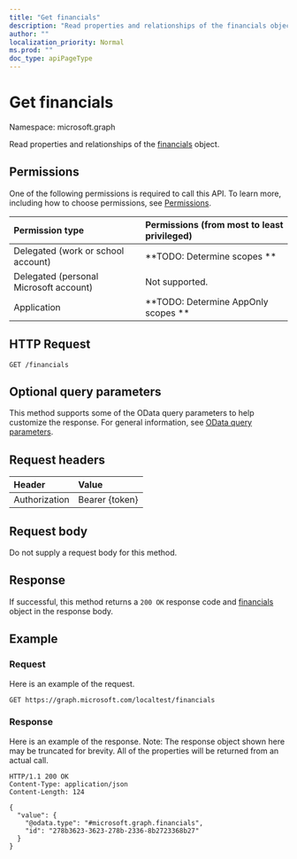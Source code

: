 ```yaml
---
title: "Get financials"
description: "Read properties and relationships of the financials object."
author: ""
localization_priority: Normal
ms.prod: ""
doc_type: apiPageType
---
```


# Get financials

Namespace: microsoft.graph

Read properties and relationships of the [financials](../resources/financials.md) object.

## Permissions
One of the following permissions is required to call this API. To learn more, including how to choose permissions, see [Permissions](/concepts/permissions-reference.md).

|Permission type|Permissions (from most to least privileged)|
|:---|:---|
|Delegated (work or school account)|**TODO: Determine scopes **|
|Delegated (personal Microsoft account)|Not supported.|
|Application|**TODO: Determine AppOnly scopes **|

## HTTP Request
<!-- {
  "blockType": "ignored"
}
-->
``` http
GET /financials
```

## Optional query parameters
This method supports some of the OData query parameters to help customize the response. For general information, see [OData query parameters](/graph/query-parameters).

## Request headers
|Header|Value|
|:---|:---|
|Authorization|Bearer {token}|

## Request body
Do not supply a request body for this method.

## Response
If successful, this method returns a `200 OK` response code and [financials](../resources/financials.md) object in the response body.

## Example

### Request
Here is an example of the request.
<!-- {
  "blockType": "request",
  "name": "get_financials"
}
-->
``` http
GET https://graph.microsoft.com/localtest/financials
```

### Response
Here is an example of the response. Note: The response object shown here may be truncated for brevity. All of the properties will be returned from an actual call.
<!-- {
  "blockType": "response",
  "truncated": true,
  "@odata.type": "microsoft.graph.financials"
}
-->
``` http
HTTP/1.1 200 OK
Content-Type: application/json
Content-Length: 124

{
  "value": {
    "@odata.type": "#microsoft.graph.financials",
    "id": "278b3623-3623-278b-2336-8b2723368b27"
  }
}
```

